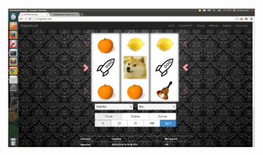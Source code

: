 ![My screenshot](https://github.com/fbonetti/dogecoin_slot_machine/blob/master/public/images/doge_slot_machine_screencap.jpg)
